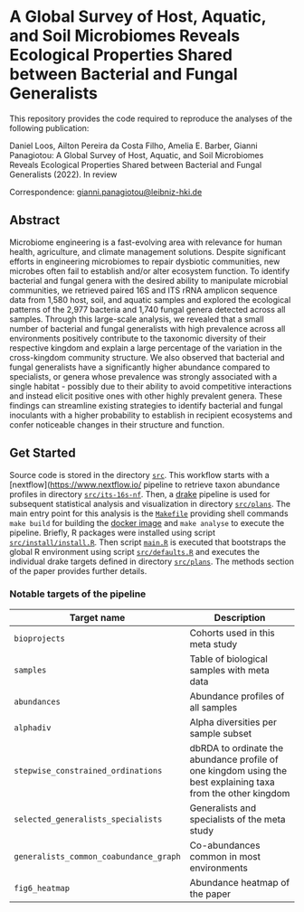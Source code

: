 # A Global Survey of Host, Aquatic, and Soil Microbiomes Reveals Ecological Properties Shared between Bacterial and Fungal Generalists

This repository provides the code required to reproduce the analyses of the following publication:

Daniel Loos, Ailton Pereira da Costa Filho, Amelia E. Barber, Gianni Panagiotou: A Global Survey of Host, Aquatic, and Soil Microbiomes Reveals Ecological Properties Shared between Bacterial and Fungal Generalists (2022). In review

Correspondence: gianni.panagiotou@leibniz-hki.de

## Abstract

Microbiome engineering is a fast-evolving area with relevance for human health, agriculture, and climate management solutions. Despite significant efforts in engineering microbiomes to repair dysbiotic communities, new microbes often fail to establish and/or alter ecosystem function. To identify bacterial and fungal genera with the desired ability to manipulate microbial communities, we retrieved paired 16S and ITS rRNA amplicon sequence data from 1,580 host, soil, and aquatic samples and explored the ecological patterns of the 2,977 bacteria and 1,740 fungal genera detected across all samples. Through this large-scale analysis, we revealed that a small number of bacterial and fungal generalists with high prevalence across all environments positively contribute to the taxonomic diversity of their respective kingdom and explain a large percentage of the variation in the cross-kingdom community structure. We also observed that bacterial and fungal generalists have a significantly higher abundance compared to specialists, or genera whose prevalence was strongly associated with a single habitat - possibly due to their ability to avoid competitive interactions and instead elicit positive ones with other highly prevalent genera. These findings can streamline existing strategies to identify bacterial and fungal inoculants with a higher probability to establish in recipient ecosystems and confer noticeable changes in their structure and function.

## Get Started

Source code is stored in the directory [`src`](src).
This workflow starts with a [nextflow](https://www.nextflow.io/ pipeline to retrieve taxon abundance profiles in directory [`src/its-16s-nf`](src/its-16s-nf).
Then, a [drake](https://docs.ropensci.org/drake/) pipeline is used for subsequent statistical analysis and visualization in directory [`src/plans`](src/plans).
The main entry point for this analysis is the [`Makefile`](Makefile) providing shell commands `make build` for building the [docker image](Dockerfile) and `make analyse` to execute the pipeline.
Briefly, R packages were installed using script [`src/install/install.R`](src/install/install.R).
Then script [`main.R`](main.R) is executed that bootstraps the global R environment using script [`src/defaults.R`](src/defaults.R) and executes the individual drake targets defined in directory [`src/plans`](src/plans).
The methods section of the paper provides further details.

### Notable targets of the pipeline

| Target name                            | Description                                                                                                  |
|----------------------------------------|--------------------------------------------------------------------------------------------------------------|
| `bioprojects`                          | Cohorts used in this meta study                                                                              |
| `samples`                              | Table of biological samples with meta data                                                                   |
| `abundances`                           | Abundance profiles of all samples                                                                            |
| `alphadiv`                             | Alpha diversities per sample subset                                                                          |
| `stepwise_constrained_ordinations`     | dbRDA to ordinate the abundance profile of one kingdom using the best explaining taxa from the other kingdom |
| `selected_generalists_specialists`     | Generalists and specialists of the meta study                                                                |
| `generalists_common_coabundance_graph` | Co-abundances common in most environments                                                                    |
| `fig6_heatmap`                         | Abundance heatmap of the paper                                                                               |
